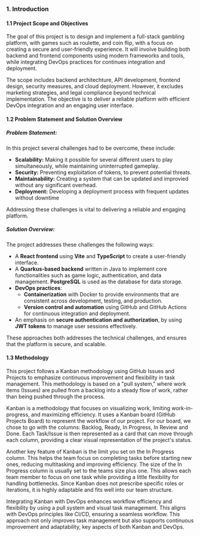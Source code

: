 ### 1. Introduction

#### 1.1 Project Scope and Objectives

The goal of this project is to design and implement a full-stack gambling platform, with games such as roulette, and coin flip, with a focus on creating a secure and user-friendly experience. It will involve building both backend and frontend components using modern frameworks and tools, while integrating DevOps practices for continues integration and deployment.

The scope includes backend architechture, API development, frontend design, security measures, and cloud deployment. However, it excludes marketing strategies, and legal compliance beyond technical implementation. The objective is to deliver a reliable platform with efficient DevOps integration and an engaging user interface.

#### 1.2 Problem Statement and Solution Overview

##### Problem Statement:

In this project several challenges had to be overcome, these include:

- **Scalability:** Making it possible for several different users to play simultaneously, while maintaining uninterrupted gameplay.
- **Security:** Preventing exploitation of tokens, to prevent potential threats.
- **Maintainability:** Creating a system that can be updated and improvied without any significant overhead.
- **Deployment:** Developing a deployment process with frequent updates without downtime

Addressing these challenges is vital to delivering a reliable and engaging platform.

##### Solution Overview:

The project addresses these challenges the following ways:

- A **React frontend** using **Vite** and **TypeScript** to create a user-friendly interface.
- A **Quarkus-based backend** written in Java to implement core functionalities such as game logic, authentication, and data management. **PostgreSQL** is used as the database for data storage.
- **DevOps practices**:
  - **Containerization** with Docker to provide environments that are consistent across development, testing, and production.
  - **Version control and automation** using GitHub and GitHub Actions for continuous integration and deployment.
- An emphasis on **secure authentication and authorization**, by using **JWT tokens** to manage user sessions effectively.

These approaches both addresses the technical challenges, and ensures that the platform is secure, and scalable.


#### 1.3 Methodology

This project follows a Kanban methodology using GitHub Issues and Projects to emphasize continuous improvement and flexibility in task management. This methodology is based on a "pull system," where work items (Issues) are pulled from a backlog into a steady flow of work, rather than being pushed through the process.

Kanban is a methodology that focuses on visualizing work, limiting work-in-progress, and maximizing efficiency. It uses a Kanban board (GitHub Projects Board) to represent the workflow of our project. For our board, we chose to go with the columns: Backlog, Ready, In Progress, In Review and Done. Each Task/Issue is then represented as a card that can move through each column, providing a clear visual representation of the project's status.

Another key feature of Kanban is the limit you set on the In Progress column. This helps the team focus on completing tasks before starting new ones, reducing multitasking and improving efficiency. The size of the In Progress column is usually set to the teams size plus one. This allows each team member to focus on one task while providing a little flexibility for handling bottlenecks. Since Kanban does not prescribe specific roles or iterations, it is highly adaptable and fits well into our team structure.

Integrating Kanban with DevOps enhances workflow efficiency and flexibility by using a pull system and visual task management. This aligns with DevOps principles like CI/CD, ensuring a seamless workflow. This approach not only improves task management but also supports continuous improvement and adaptability, key aspects of both Kanban and DevOps.